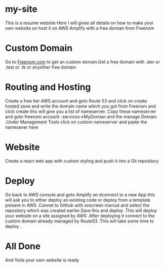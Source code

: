 # my-site

This is a resume website 
Here I will givee all details on how to make your own website on host it on AWS Amplify with a free domian from Freenom

# Custom Domain
Go to <a href="freenom.com">Freenom.com</a> to get an custom domain.Get a free domain with  .dev or .test or .tk or anyother free domain

# Routing and Hosting
Create a free tier AWS account and goto Route 53 and click on create hosted zone and write the domain name which you got from Freenom and click create this will give you a list of nameserver.
Copy these nameserver and goto freenom account -services->MyDomian and the manage Domain .Under Management Tools click on custom nameserver and paste the namesever here

# Website 
Create a react web app with custom styling and push it into a Git repository

# Deploy
Go back to AWS console and goto Amplify an dconnect to a new App this will ask you to either deploy an existing code or deploy from a template present in AWS .Connet to Github with onscreen manual
and select the repository which was created earlier.Save this and deploy .This will deploy your website on a site assigned by AWS .After deploying it connect to the custom domain
already managed by Route53 .This will take some time to deploy .

# All Done 
And Voila your own website is ready
